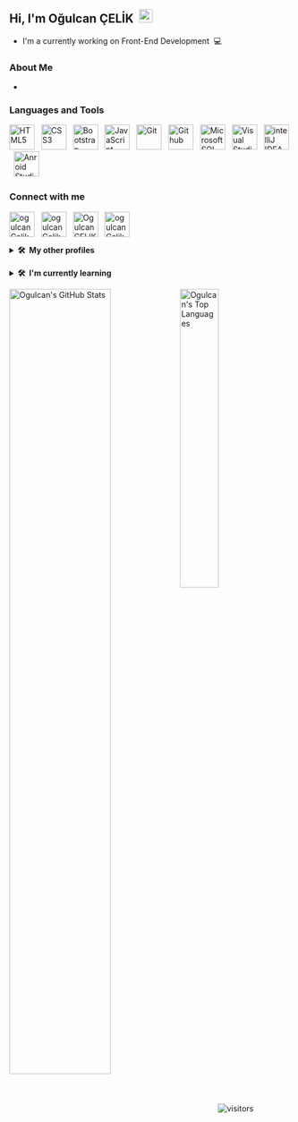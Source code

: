 ## Hi, I'm Oğulcan ÇELİK &nbsp;<img src="https://media.giphy.com/media/hvRJCLFzcasrR4ia7z/giphy.gif" width="24px" height="24px">

- I'm a currently working on Front-End Development &nbsp;💻

### About Me

- 

### Languages and Tools

<p align="left">
<img src="https://cdn.jsdelivr.net/gh/devicons/devicon/icons/html5/html5-original.svg" width="45" height="45" title="HTML5" /> &nbsp;
<img src="https://cdn.jsdelivr.net/gh/devicons/devicon/icons/css3/css3-original.svg" height="45" width="45" title="CSS3"/> &nbsp;         
<img src="https://cdn.jsdelivr.net/gh/devicons/devicon/icons/bootstrap/bootstrap-original-wordmark.svg" height="45" width="45" title="Bootstrap" /> &nbsp;
<img src="https://cdn.jsdelivr.net/gh/devicons/devicon/icons/javascript/javascript-original.svg" height="45" width="45" title="JavaScript"/> &nbsp;
<img src="https://cdn.jsdelivr.net/gh/devicons/devicon/icons/git/git-original.svg" height="45" width="45" title="Git"/> &nbsp;
<img src="https://cdn.jsdelivr.net/gh/devicons/devicon/icons/github/github-original.svg" height="45" width="45" title="Github"/> &nbsp;                  
<img src="https://www.svgrepo.com/show/303229/microsoft-sql-server-logo.svg" width="45" height="45" title="Microsoft SQL Server"/> &nbsp;
<img src="https://cdn.jsdelivr.net/gh/devicons/devicon/icons/vscode/vscode-original.svg" height="45" width="45" title="Visual Studio Code"/> &nbsp;
<img src="https://cdn.jsdelivr.net/gh/devicons/devicon/icons/intellij/intellij-original.svg" height="45" width="45" title="intelliJ IDEA"/> &nbsp;
<img src="https://cdn.jsdelivr.net/gh/devicons/devicon/icons/androidstudio/androidstudio-original.svg" height="45" width="45" title="Anroid Studio" /> &nbsp;
          
### Connect with me

<p align="left">
<a href="mailto:ogulcan.celik24@gmail.com" target="_blank"><img align="center" src="https://img.icons8.com/color/96/undefined/gmail-new.png" alt="ogulcanCelik" title="Send Mail" height="45" width="45" /></a> &nbsp;          
<a href="https://www.linkedin.com/in/cancelik24/" target="_blank"><img align="center" src="https://img.icons8.com/color/96/undefined/linkedin.png" alt="ogulcanCelik" title="Oğulcan ÇELİK's Linkedin Profile" height="45" width="45" /></a> &nbsp;
<a href="https://twitter.com/Cnclk24" target="_blank"><img align="center" src="https://img.icons8.com/color/96/undefined/twitter-squared.png" title="Ogulcan CELIK's Twitter Profile" height="45" width="45" /></a> &nbsp;           
<a href="https://www.instagram.com/ogulcancelik.24/" target="_blank"><img align="center" src="https://img.icons8.com/fluency/48/undefined/instagram-new.png" alt="ogulcanCelik" title="Ogulcan CELIK's Instagram Profile" height="45" width="45" /></a> &nbsp;   
          
<br>          
<details>
  <summary><b>🛠️&nbsp;&nbsp;My&nbsp;other&nbsp;profiles</b></summary>
  <br/>           
          <a href="https://www.hackerrank.com/ogulcan_celik24" target="_blank"><img align="center" src="https://img.icons8.com/external-tal-revivo-color-tal-revivo/96/undefined/external-hackerrank-is-a-technology-company-that-focuses-on-competitive-programming-logo-color-tal-revivo.png" alt="oğulcanÇelik" title="Ogulcan Celik's HackerRank Profile" height="45" width="45" /></a> &nbsp;       
          <a href="https://stackoverflow.com/users/19294952/o%c4%9fulcan-%c3%87el%c4%b0k" target="_blank"><img align="center" src="https://raw.githubusercontent.com/rahuldkjain/github-profile-readme-generator/master/src/images/icons/Social/stack-overflow.svg" alt="19294952" title="Ogulcan CELIK's Stack Overflow Profile" height="45" width="45" /></a> &nbsp;
          <a href="https://app.patika.dev/canncelik" target="_blank"><img align="center" src="https://global-uploads.webflow.com/6097e0eca1e87557da031fef/609859a191abe5d64b17fed3_Patika%20logo.png" alt="Patika.dev" title="Oğulcan ÇELİK Patika.dev Profile" height="45" /></a> &nbsp;
          
          
</details>
<br>          
<details>
  <summary><b>🛠️&nbsp;&nbsp;I'm&nbsp;currently&nbsp;learning</b></summary>
  <br/>  
  <p align="left">
          <img src="https://cdn.jsdelivr.net/gh/devicons/devicon/icons/react/react-original-wordmark.svg" width="45" height="45" /> 
          <img src="https://cdn.jsdelivr.net/gh/devicons/devicon/icons/php/php-original.svg" width="45" height="45" />  
          <img src="https://cdn.jsdelivr.net/gh/devicons/devicon/icons/csharp/csharp-original.svg" width="45" height="45" /> 
          <img src="https://cdn.jsdelivr.net/gh/devicons/devicon/icons/redux/redux-original.svg" width="45" height="45" /> 
          <img src="https://cdn.jsdelivr.net/gh/devicons/devicon/icons/angularjs/angularjs-original.svg" width="45" height="45" /> 
          <img src="https://cdn.jsdelivr.net/gh/devicons/devicon/icons/graphql/graphql-plain.svg" width="45" height="45" />           
          <img src="https://cdn.jsdelivr.net/gh/devicons/devicon/icons/postgresql/postgresql-original.svg" width="45" height="45"/> 
          <img src="https://cdn.jsdelivr.net/gh/devicons/devicon/icons/kotlin/kotlin-original.svg" width="45" height="45" />
            
</details>


<a href="https://github.com/CanCelik24/github-readme-stats"><img align="left" src="https://github-readme-stats.vercel.app/api?username=CanCelik24&theme=dark&show_icons=true&hide_border=true" alt ="Ogulcan's GitHub Stats" width="60%" /></a>

<a href="https://github.com/CanCelik24/github-readme-stats"><img src="https://github-readme-stats.vercel.app/api/top-langs/?username=CanCelik24&layout=compact&theme=dark&hide_border=true" alt ="Ogulcan's Top Languages" width="37%" /></a>
          
<p align="center">
    <img align="center" src="https://profile-counter.glitch.me/CanCelik24/count.svg"  alt="visitors" />
</p>
